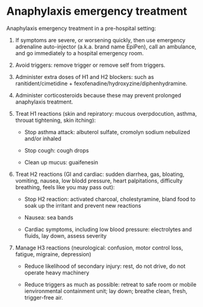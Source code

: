 # Anaphylaxis emergency treatment

Anaphylaxis emergency treatment in a pre-hospital setting:

1. If symptoms are severe, or worsening quickly, then use emergency adrenaline auto-injector (a.k.a. brand name EpiPen), call an ambulance, and go immediately to a hospital emergency room.

2. Avoid triggers: remove trigger or remove self from triggers.

3. Administer extra doses of H1 and H2 blockers: such as ranitident/cimetidine + fexofenadine/hydroxyzine/diphenhydramine.

4. Administer corticosteroids because these may prevent prolonged anaphylaxis treatment.

5. Treat H1 reactions (skin and repiratory: mucous overpdocution, asthma, throuat tightening, skin itching):

    * Stop asthma attack: albuterol sulfate, cromolyn sodium nebulized and/or inhaled

    * Stop cough: cough drops

    * Clean up mucus: guaifenesin

6. Treat H2 reactions (GI and cardiac: sudden diarrhea, gas, bloating, vomiting, nausea, low blodd pressure, heart palpitations, difficulty breathing, feels like you may pass out):

    * Stop H2 reaction: activated charcoal, cholestyramine, bland food to soak up the irritant and prevent new reactions

    * Nausea: sea bands

    * Cardiac symptoms, including low blood pressure: electrolytes and fluids, lay down, assess severity

7. Manage H3 reactions (neurological: confusion, motor control loss, fatigue, migraine, depression)

    * Reduce likelihood of secondary injury: rest, do not drive, do not operate heavy machinery

    * Reduce triggers as much as possible: retreat to safe room or mobile ienvironmental containment unit; lay down; breathe clean, fresh, trigger-free air.
